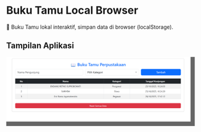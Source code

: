 # Buku Tamu Local Browser

📖 Buku Tamu lokal interaktif, simpan data di browser (localStorage).

## Tampilan Aplikasi
![Screenshot Buku Tamu](Views/img.png)

